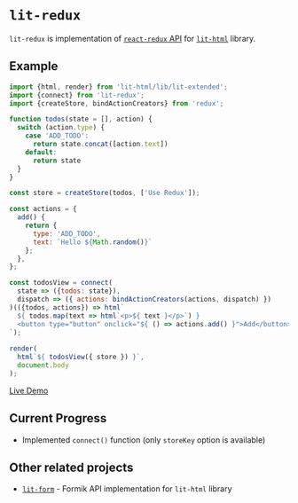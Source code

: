 # `lit-redux`

`lit-redux` is implementation of [`react-redux` API](https://github.com/reactjs/react-redux) for [`lit-html`](https://github.com/PolymerLabs/lit-html) library.

## Example

```js
import {html, render} from 'lit-html/lib/lit-extended';
import {connect} from 'lit-redux';
import {createStore, bindActionCreators} from 'redux';

function todos(state = [], action) {
  switch (action.type) {
    case 'ADD_TODO':
      return state.concat([action.text])
    default:
      return state
  }
}

const store = createStore(todos, ['Use Redux']);

const actions = {
  add() {
    return {
      type: 'ADD_TODO',
      text: `Hello ${Math.random()}`
    };
  },
};

const todosView = connect(
  state => ({todos: state}),
  dispatch => ({ actions: bindActionCreators(actions, dispatch) })
)(({todos, actions}) => html`
  ${ todos.map(text => html`<p>${ text }</p>`) }
  <button type="button" onclick="${ () => actions.add() }">Add</button>
`);
  
render(
  html`${ todosView({ store }) }`,
  document.body
);
```

[Live Demo](https://codepen.io/alex_maslakov/pen/RjKJNo?editors=1000)

## Current Progress

* Implemented `connect()` function (only `storeKey` option is available)

## Other related projects

* [`lit-form`](https://github.com/jmas/lit-form) - Formik API implementation for `lit-html` library

